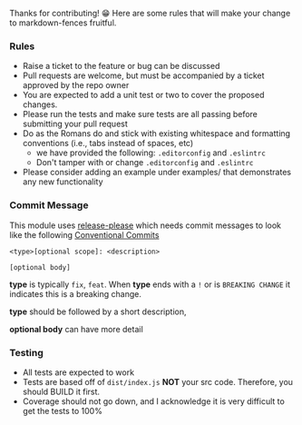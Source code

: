 
Thanks for contributing! 😁 Here are some rules that will make your change to
markdown-fences fruitful.

### Rules

* Raise a ticket to the feature or bug can be discussed
* Pull requests are welcome, but must be accompanied by a ticket approved by the repo owner
* You are expected to add a unit test or two to cover the proposed changes.
* Please run the tests and make sure tests are all passing before submitting your pull request
* Do as the Romans do and stick with existing whitespace and formatting conventions (i.e., tabs instead of spaces, etc)
  * we have provided the following: `.editorconfig` and `.eslintrc`
  * Don't tamper with or change `.editorconfig` and `.eslintrc`
* Please consider adding an example under examples/ that demonstrates any new functionality

### Commit Message

This module uses [release-please](https://github.com/googleapis/release-please) which
needs commit messages to look like the following [Conventional Commits](https://www.conventionalcommits.org/en/v1.0.0/)

```
<type>[optional scope]: <description>

[optional body]

```

**type** is typically `fix`, `feat`. When **type** ends with a `!` or is `BREAKING CHANGE` it indicates this is a breaking change.

**type** should be followed by a short description, **<description>**

**optional body** can have more detail

### Testing

* All tests are expected to work
* Tests are based off of `dist/index.js` **NOT** your src code. Therefore, you should BUILD it first.
* Coverage should not go down, and I acknowledge it is very difficult to get the tests to 100%
